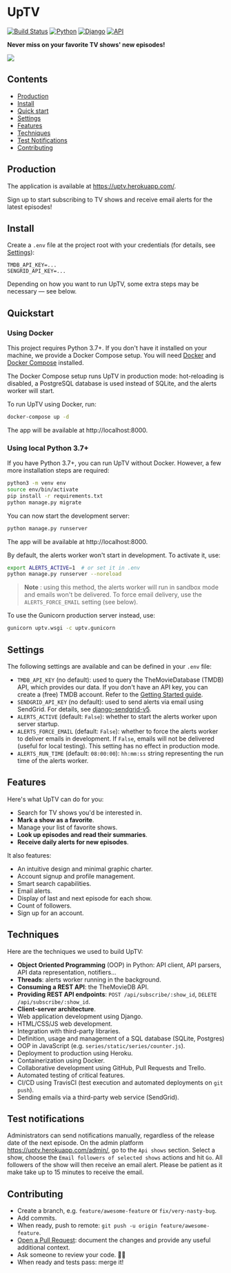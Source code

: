 # UpTV

[![Build Status](https://img.shields.io/travis-ci/florimondmanca/uptv.svg?style=flat-square)](https://travis-ci.org/florimondmanca/uptv)
[![Python](https://img.shields.io/badge/python-3.7-blue.svg?style=flat-square)](https://docs.python.org/3/)
[![Django](https://img.shields.io/badge/django-2.1-blue.svg?style=flat-square)](https://www.djangoproject.com)
[![API](https://img.shields.io/badge/api_provider-tmdb-orange.svg?style=flat-square)](https://www.themoviedb.org/documentation/api)

**Never miss on your favorite TV shows' new episodes!**

![](https://media.giphy.com/media/3htQAxLRaQtLA6N9Pr/giphy.gif)

## Contents

- [Production](#production)
- [Install](#install)
- [Quick start](#quickstart)
- [Settings](#settings)
- [Features](#features)
- [Techniques](#techniques)
- [Test Notifications](#test-notifications)
- [Contributing](#contributing)

## Production

The application is available at https://uptv.herokuapp.com/.

Sign up to start subscribing to TV shows and receive email alerts for the latest episodes!

## Install

Create a `.env` file at the project root with your credentials (for details, see [Settings](#settings)):

```dotenv
TMDB_API_KEY=...
SENGRID_API_KEY=...
```

Depending on how you want to run UpTV, some extra steps may be necessary — see below.

## Quickstart

### Using Docker

This project requires Python 3.7+. If you don't have it installed on your machine, we provide a Docker Compose setup. You will need [Docker](https://docs.docker.com/install/) and [Docker Compose](https://docs.docker.com/compose/) installed.

The Docker Compose setup runs UpTV in production mode: hot-reloading is disabled, a PostgreSQL database is used instead of SQLite, and the alerts worker will start.

To run UpTV using Docker, run:

```bash
docker-compose up -d
```

The app will be available at http://localhost:8000.

### Using local Python 3.7+

If you have Python 3.7+, you can run UpTV without Docker. However, a few more installation steps are required:

```bash
python3 -m venv env
source env/bin/activate
pip install -r requirements.txt
python manage.py migrate
```

You can now start the development server:

```bash
python manage.py runserver
```

The app will be available at http://localhost:8000.

By default, the alerts worker won't start in development. To activate it, use:

```bash
export ALERTS_ACTIVE=1  # or set it in .env
python manage.py runserver --noreload
```

> **Note** : using this method, the alerts worker will run in sandbox mode and emails won't be delivered. To force email delivery, use the `ALERTS_FORCE_EMAIL` setting (see below).

To use the Gunicorn production server instead, use:

```bash
gunicorn uptv.wsgi -c uptv.gunicorn
```

## Settings

The following settings are available and can be defined in your `.env` file:

- `TMDB_API_KEY` (no default): used to query the TheMovieDatabase (TMDB) API, which provides our data. If you don't have an API key, you can create a (free) TMDB account. Refer to the [Getting Started guide](https://developers.themoviedb.org/3/getting-started/introduction).
- `SENDGRID_API_KEY` (no default): used to send alerts via email using SendGrid. For details, see [django-sendgrid-v5](https://github.com/sklarsa/django-sendgrid-v5). 
- `ALERTS_ACTIVE` (default: `False`): whether to start the alerts worker upon server startup.
- `ALERTS_FORCE_EMAIL` (default: `False`): whether to force the alerts worker to deliver emails in development. If `False`, emails will not be delivered (useful for local testing). This setting has no effect in production mode.
- `ALERTS_RUN_TIME` (default: `08:00:00`): `hh:mm:ss` string representing the run time of the alerts worker.

## Features

Here's what UpTV can do for you:

- Search for TV shows you'd be interested in.
- **Mark a show as a favorite**.
- Manage your list of favorite shows.
- **Look up episodes and read their summaries**.
- **Receive daily alerts for new episodes**.

It also features:

- An intuitive design and minimal graphic charter.
- Account signup and profile management.
- Smart search capabilities.
- Email alerts.
- Display of last and next episode for each show.
- Count of followers.
- Sign up for an account.

## Techniques

Here are the techniques we used to build UpTV:

- **Object Oriented Programming** (OOP) in Python: API client, API parsers, API data representation, notifiers…
- **Threads**: alerts worker running in the background.
- **Consuming a REST API**: the TheMovieDB API.
- **Providing REST API endpoints**: `POST /api/subscribe/:show_id`, `DELETE /api/subscribe/:show_id`.
- **Client-server architecture**.
- Web application development using Django.
- HTML/CSS/JS web development.
- Integration with third-party libraries.
- Definition, usage and management of a SQL database (SQLite, Postgres)
- OOP in JavaScript (e.g. `series/static/series/counter.js`).
- Deployment to production using Heroku.
- Containerization using Docker.
- Collaborative development using GitHub, Pull Requests and Trello.
- Automated testing of critical features.
- CI/CD using TravisCI (test execution and automated deployments on `git push`).
- Sending emails via a third-party web service (SendGrid).

## Test notifications

Administrators can send notifications manually, regardless of the release date of the next episode. On the admin platform https://uptv.herokuapp.com/admin/, go to the `Api shows` section. Select a show, choose the `Email followers of selected shows` actions and hit `Go`. All followers of the show will then receive an email alert. Please be patient as it make take up to 15 minutes to receive the email.

## Contributing

- Create a branch, e.g. `feature/awesome-feature` or `fix/very-nasty-bug`.
- Add commits.
- When ready, push to remote: `git push -u origin feature/awesome-feature`.
- [Open a Pull Request](https://github.com/florimondmanca/uptv/compare): document the changes and provide any useful additional context.
- Ask someone to review your code. 🔎🤝
- When ready and tests pass: merge it!
